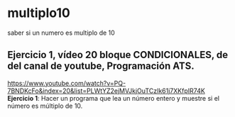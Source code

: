# multiplo10
saber si un numero es multiplo de 10
## Ejercicio 1, vídeo 20 bloque CONDICIONALES, de del canal de youtube, Programación ATS.
https://www.youtube.com/watch?v=PQ-7BNDKcFo&index=20&list=PLWtYZ2ejMVJkjOuTCzIk61j7XKfpIR74K
**Ejercicio 1**: Hacer un programa que lea un número entero y muestre si el número es múltiplo de 10.


